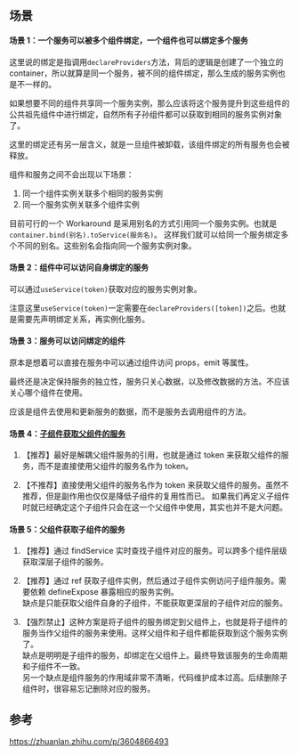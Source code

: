 ## 场景

#### 场景 1：一个服务可以被多个组件绑定，一个组件也可以绑定多个服务

这里说的绑定是指调用`declareProviders`方法，背后的逻辑是创建了一个独立的 container，所以就算是同一个服务，被不同的组件绑定，那么生成的服务实例也是不一样的。

如果想要不同的组件共享同一个服务实例，那么应该将这个服务提升到这些组件的公共祖先组件中进行绑定，自然所有子孙组件都可以获取到相同的服务实例对象了。

这里的绑定还有另一层含义，就是一旦组件被卸载，该组件绑定的所有服务也会被释放。

组件和服务之间不会出现以下场景：

1.  同一个组件实例关联多个相同的服务实例
2.  同一个服务实例关联多个组件实例

目前可行的一个 Workaround 是采用别名的方式引用同一个服务实例。也就是`container.bind(别名).toService(服务名)`。
这样我们就可以给同一个服务绑定多个不同的别名。这些别名会指向同一个服务实例对象。

#### 场景 2：组件中可以访问自身绑定的服务

可以通过`useService(token)`获取对应的服务实例对象。

注意这里`useService(token)`一定需要在`declareProviders([token])`之后。也就是需要先声明绑定关系，再实例化服务。

#### 场景 3：服务可以访问绑定的组件

原本是想着可以直接在服务中可以通过组件访问 props，emit 等属性。

最终还是决定保持服务的独立性，服务只关心数据，以及修改数据的方法。不应该关心哪个组件在使用。

应该是组件去使用和更新服务的数据，而不是服务去调用组件的方法。


#### 场景 4：[子组件获取父组件的服务](./02.子组件获取父组件服务.md)

1. 【推荐】最好是解耦父组件服务的引用，也就是通过 token 来获取父组件的服务，而不是直接使用父组件的服务名作为 token。

2. 【不推荐】直接使用父组件的服务名作为 token 来获取父组件的服务。虽然不推荐，但是副作用也仅仅是降低子组件的复用性而已。
   如果我们再定义子组件时就已经确定这个子组件只会在这一个父组件中使用，其实也并不是大问题。

#### 场景 5：父组件获取子组件的服务

1. 【推荐】通过 findService 实时查找子组件对应的服务。可以跨多个组件层级获取深层子组件的服务。

2. 【推荐】通过 ref 获取子组件实例，然后通过子组件实例访问子组件服务。需要依赖 defineExpose 暴露相应的服务实例。  
   缺点是只能获取父组件自身的子组件，不能获取更深层的子组件对应的服务。

3. 【强烈禁止】这种方案是将子组件的服务绑定到父组件上，也就是将子组件的服务当作父组件的服务来使用。这样父组件和子组件都能获取到这个服务实例了。  
   缺点是明明是子组件的服务，却绑定在父组件上。最终导致该服务的生命周期和子组件不一致。  
   另一个缺点是组件服务的作用域非常不清晰，代码维护成本过高。后续删除子组件时，很容易忘记删除对应的服务。

## 参考

https://zhuanlan.zhihu.com/p/3604866493
